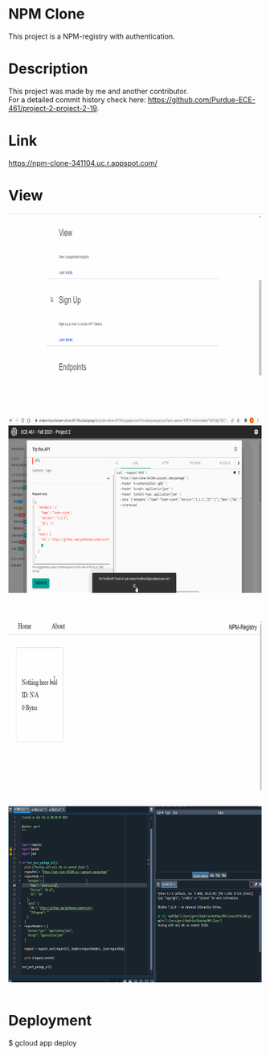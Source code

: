 # NPM Clone
This project is a NPM-registry with authentication. 

# Description
This project was made by me and another contributor. <br> For a detailed commit history check here: https://github.com/Purdue-ECE-461/project-2-project-2-19.

# Link
https://npm-clone-341104.uc.r.appspot.com/

# View
<img src="npm-gifs/1.gif" height="350"/>
<br> <br>
<br> <br>
<img src="npm-gifs/5.gif" height="350"/>
<br> <br>
<br> <br>
<img src="npm-gifs/3.gif" height="350"/>
<br> <br>
<img src="npm-gifs/4.gif" height="350"/>
<br> <br>


# Deployment
$ gcloud app deploy
